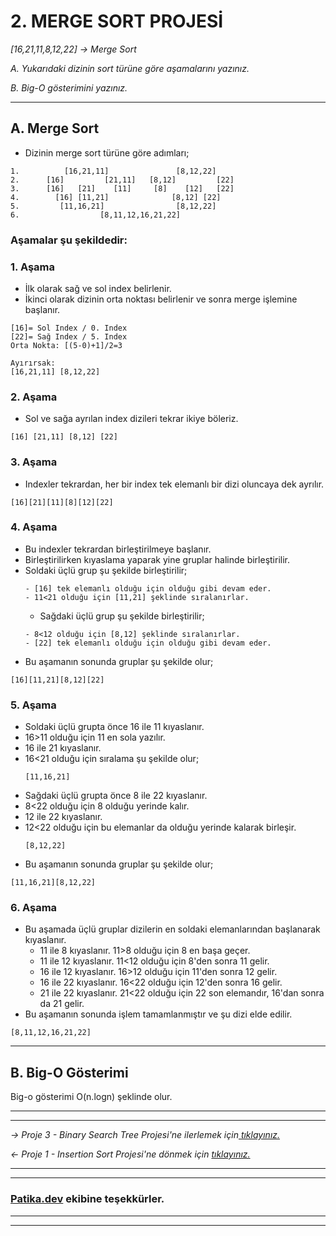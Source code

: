 ﻿# **2. MERGE SORT PROJESİ**
*[16,21,11,8,12,22] -> Merge Sort*

*A.* *Yukarıdaki dizinin sort türüne göre aşamalarını yazınız.*

*B.* *Big-O gösterimini yazınız.*

---
## A. **Merge Sort**
* Dizinin merge sort türüne göre adımları;
```
1.          [16,21,11]               [8,12,22]
2.      [16]         [21,11]   [8,12]         [22]
3.      [16]   [21]    [11]     [8]    [12]   [22]
4.        [16] [11,21]              [8,12] [22]
5.         [11,16,21]                [8,12,22]
6.                  [8,11,12,16,21,22]
```

### **Aşamalar şu şekildedir:**
### **1. Aşama**
* İlk olarak sağ ve sol index belirlenir.
* İkinci olarak dizinin orta noktası belirlenir ve sonra merge işlemine başlanır.
```
[16]= Sol Index / 0. Index
[22]= Sağ Index / 5. Index
Orta Nokta: [(5-0)+1]/2=3

Ayırırsak:
[16,21,11] [8,12,22]
```
### **2. Aşama**
* Sol ve sağa ayrılan index dizileri tekrar ikiye böleriz.
```
[16] [21,11] [8,12] [22]
```
### **3. Aşama**
* Indexler tekrardan, her bir index tek elemanlı bir dizi oluncaya dek ayrılır.
```
[16][21][11][8][12][22]
```
### **4. Aşama**
* Bu indexler tekrardan birleştirilmeye başlanır.
* Birleştirilirken kıyaslama yaparak yine gruplar halinde birleştirilir.
*   Soldaki üçlü grup şu şekilde birleştirilir;
    ```
    - [16] tek elemanlı olduğu için olduğu gibi devam eder.
    - 11<21 olduğu için [11,21] şeklinde sıralanırlar.
    ```
    * Sağdaki üçlü grup şu şekilde birleştirilir;
    ```
    - 8<12 olduğu için [8,12] şeklinde sıralanırlar.
    - [22] tek elemanlı olduğu için olduğu gibi devam eder.
    ```
* Bu aşamanın sonunda gruplar şu şekilde olur;
```
[16][11,21][8,12][22]
```
### **5. Aşama**
* Soldaki üçlü grupta önce 16 ile 11 kıyaslanır. 
* 16>11 olduğu için 11 en sola yazılır.
* 16 ile 21 kıyaslanır. 
* 16<21 olduğu için sıralama şu şekilde olur;
    ```
    [11,16,21]
    ```
* Sağdaki üçlü grupta önce 8 ile 22 kıyaslanır. 
* 8<22 olduğu için 8 olduğu yerinde kalır.
* 12 ile 22 kıyaslanır. 
* 12<22 olduğu için bu elemanlar da olduğu yerinde kalarak birleşir.
    ```
    [8,12,22]
    ```
* Bu aşamanın sonunda gruplar şu şekilde olur;
```
[11,16,21][8,12,22]
```
### **6. Aşama**
* Bu aşamada üçlü gruplar dizilerin en soldaki elemanlarından başlanarak kıyaslanır.
    * 11 ile 8 kıyaslanır. 11>8 olduğu için 8 en başa geçer.
    * 11 ile 12 kıyaslanır. 11<12 olduğu için 8'den sonra 11 gelir.
    * 16 ile 12 kıyaslanır. 16>12 olduğu için 11'den sonra 12 gelir.
    * 16 ile 22 kıyaslanır. 16<22 olduğu için 12'den sonra 16 gelir.
    * 21 ile 22 kıyaslanır. 21<22 olduğu için 22 son elemandır, 16'dan sonra da 21 gelir.
* Bu aşamanın sonunda işlem tamamlanmıştır ve şu dizi elde edilir.
```
[8,11,12,16,21,22]
```

---

## B. **Big-O Gösterimi**
Big-o gösterimi  O(n.logn) şeklinde olur.

---
---
*-> Proje 3 - Binary Search Tree Projesi'ne ilerlemek için[ tıklayınız.](https://github.com/iremDURGUN/Veri_Yapilari_Ve_Algoritmalar/blob/main/BinarySearchTreeProjesi.md)*

*<- Proje 1 - Insertion Sort Projesi'ne dönmek için [tıklayınız.](https://github.com/iremDURGUN/Veri_Yapilari_Ve_Algoritmalar/blob/main/%C4%B0nsertionSortProjesi.md)*

---
---
### **[Patika.dev](https://app.patika.dev/) ekibine teşekkürler.**
---
---
